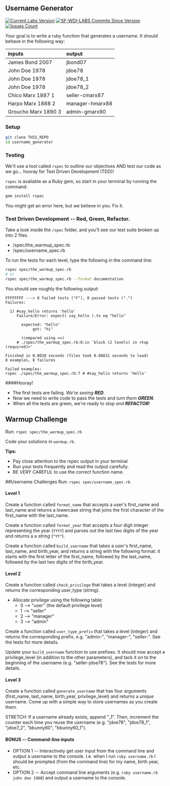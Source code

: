 ## Username Generator

<!-- BEGIN SF-WDI-LABS BADGES -->
<!-- INSTRUCTOR TODO: Make sure to manually bump version number of commits-since ("updates") badge to latest release version -->
[![Current Labs Version](https://img.shields.io/github/tag/SF-WDI-LABS/username_generator.svg?label=sf-wdi-labs)](https://github.com/SF-WDI-LABS/username_generator)
[![SF-WDI-LABS Commits Since Version](https://img.shields.io/github/commits-since/SF-WDI-LABS/username_generator/v4.32.0.svg)](https://github.com/SF-WDI-LABS/username_generator/commits/master)
[![Issues Count](https://img.shields.io/github/issues-raw/SF-WDI-LABS/username_generator.svg)](https://github.com/SF-WDI-LABS/username_generator/issues)
<!-- END SF-WDI-LABS BADGES -->

Your goal is to write a ruby function that generates a username. It should behave in the following way:

| inputs | output |
|:------|:-------|
| James Bond 2007 | jbond07 |
| John Doe 1978 | jdoe78 |
| John Doe 1978 | jdoe78_1 |
| John Doe 1978 | jdoe78_2 |
| Chico Marx 1887 1 | seller-cmarx87 |
| Harpo Marx 1888 2 | manager-hmarx88 |
| Groucho Marx 1890 3 | admin-gmarx90 |


### Setup
``` bash
git clone THIS_REPO
cd username_generator
```


### Testing

We'll use a tool called `rspec`  to outline our objectives AND test our code as we go... hooray for Test Driven Development (TDD)!

`rspec` is available as a Ruby gem, so start in your terminal by running the command:

``` bash
gem install rspec
```

You might get an error here, but we believe in you. Fix it.

### Test Driven Development -- Red, Green, Refactor.
Take a look inside the `/spec` folder, and you'll see our test suite broken up into 2 files.
- /spec/the_warmup_spec.rb
- /spec/username_spec.rb

To run the tests for each level, type the following in the command line:

```bash
rspec spec/the_warmup_spec.rb
# or
rspec spec/the_warmup_spec.rb --format documentation
```

You should see roughly the following output:

    FFFFFFFF ---> 8 failed tests ("F"), 0 passed tests (".")
    Failures:

      1) #say_hello returns 'hello'
         Failure/Error: expect( say_hello ).to eq "hello"
           
           expected: "hello"
                got: "hi"
           
           (compared using ==)
         # ./spec/the_warmup_spec.rb:8:in `block (2 levels) in <top (required)>'
    
    Finished in 0.0028 seconds (files took 0.08831 seconds to load)
    8 examples, 8 failures

    Failed examples:
    rspec ./spec/the_warmup_spec.rb:7 # #say_hello returns 'hello'


####Hooray!
* The first tests are failing. _We're seeing **RED**._
* Now we need to write code to pass the tests and _turn them **GREEN**_. 
* When all the tests are green, we're ready to _stop and **REFACTOR**_!

## Warmup Challenge
Run: `rspec spec/the_warmup_spec.rb`

Code your solutions in `warmup.rb`.

**Tips:**

* Pay close attention to the rspec output in your terminal
* Run your tests frequently and read the output carefully.
* BE *VERY CAREFUL* to use the correct function name.

##Username Challenges
Run: `rspec spec/username_spec.rb`

#### Level 1
Create a function called `format_name` that accepts a user's first_name and last_name and returns a lowercase string that joins the first character of the first_name with the last_name.

Create a function called `format_year` that accepts a four digit integer representing the year (`YYYY`) and parses out the last two digits of the year and returns a a _string_ (`"YY"`).

Create a function called `build_username` that takes a user's first_name, last_name, and birth_year, and returns a string with the following format: it starts with the first letter of the first_name, followed by the last_name, followed by the last two digits of the birth_year.


#### Level 2
Create a function called `check_privilege` that takes a level (integer) and returns the corresponding user_type (string).  
* Allocate privilege using the following table:
    * 0 --> "user" (the default privilege level)
    * 1 --> "seller"
    * 2 --> "manager"
    * 3 --> "admin"

Create a function called `user_type_prefix` that takes a level (integer) and returns the corresponding prefix, e.g. "admin-", "manager-", "seller-". See the tests for more details.

Update your `build_username` function to use prefixes. It should now accept a privilege_level (in addition to the other parameters), and tack it on to the beginning of the username (e.g. "seller-jdoe78"). See the tests for more details.

#### Level 3
Create a function called `generate_username` that has four arguments (first_name, last_name, birth_year, privilege_level) and returns a _unique_ username. Come up with a simple way to store usernames as you create them. 

STRETCH: If a username already exists, append "_1". Then, increment the counter each time you reuse the username (e.g. "jdoe78", "jdoe78\_1", "jdoe7\_2", "bbunny60", "bbunny60\_1").

#### BONUS -- Command-line inputs
* OPTION 1 -- Interactively get user input from the command line and output a username to the console. I.e. when I run `ruby username.rb` I should be prompted (from the command line) for my name, birth year, etc.
* OPTION 2 -- Accept command line arguments (e.g. `ruby username.rb john doe 1980`) and output a username to the console.

